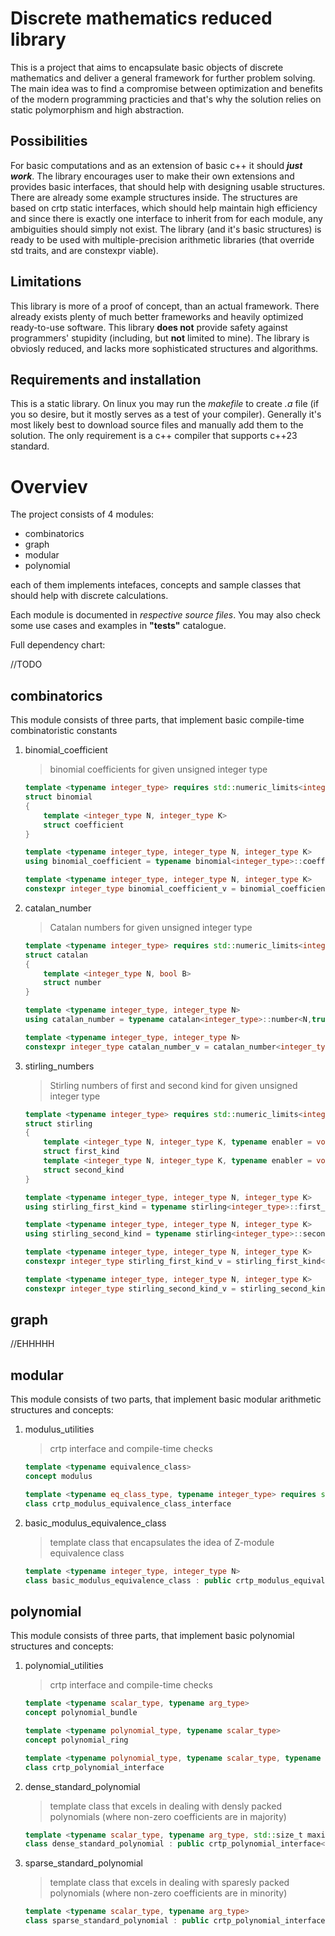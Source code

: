 # Discrete mathematics reduced library

This is a project that aims to encapsulate basic objects of discrete mathematics and deliver a general framework for further problem solving. The main idea was to find a compromise between optimization and benefits of the modern programming practicies and that's why the solution relies on static polymorphism and high abstraction.

## Possibilities

For basic computations and as an extension of basic c++ it should ***just work***. The library encourages user to make their own extensions and provides basic interfaces, that should help with designing usable structures. There are already some example structures inside. The structures are based on crtp static interfaces, which should help maintain high efficiency and since there is exactly one interface to inherit from for each module, any ambiguities should simply not exist. The library (and it's basic structures) is ready to be used with multiple-precision arithmetic libraries (that override std traits, and are constexpr viable).

## Limitations

This library is more of a proof of concept, than an actual framework. There already exists plenty of much better frameworks and heavily optimized ready-to-use software. This library **does not** provide safety against programmers' stupidity (including, but **not** limited to mine). The library is obviosly reduced, and lacks more sophisticated structures and algorithms.

## Requirements and installation

This is a static library. On linux you may run the *makefile* to create *.a* file (if you so desire, but it mostly serves as a test of your compiler). Generally it's most likely best to download source files and manually add them to the solution. The only requirement is a c++ compiler that supports c++23 standard.

# Overviev

The project consists of 4 modules:

- combinatorics
- graph
- modular
- polynomial

each of them implements intefaces, concepts and sample classes that should help with discrete calculations. 

Each module is documented in *respective source files*. You may also check some use cases and examples in **"tests"** catalogue.

Full dependency chart:

//TODO

## combinatorics

This module consists of three parts, that implement basic compile-time combinatoristic constants

1. binomial_coefficient

    > binomial coefficients for given unsigned integer type

    ```c++
    template <typename integer_type> requires std::numeric_limits<integer_type>::is_integer && std::is_unsigned_v<integer_type>
    struct binomial
    {
        template <integer_type N, integer_type K>
        struct coefficient
    }

    template <typename integer_type, integer_type N, integer_type K>
    using binomial_coefficient = typename binomial<integer_type>::coefficient<N,K>

    template <typename integer_type, integer_type N, integer_type K>
    constexpr integer_type binomial_coefficient_v = binomial_coefficient<integer_type,N,K>::value
    ```

7. catalan_number

    > Catalan numbers for given unsigned integer type

    ```c++
    template <typename integer_type> requires std::numeric_limits<integer_type>::is_integer && std::is_unsigned_v<integer_type>
    struct catalan
    {
        template <integer_type N, bool B>
        struct number
    }

    template <typename integer_type, integer_type N>
    using catalan_number = typename catalan<integer_type>::number<N,true>

    template <typename integer_type, integer_type N>
    constexpr integer_type catalan_number_v = catalan_number<integer_type,N>::value
    ```

7. stirling_numbers

    > Stirling numbers of first and second kind for given unsigned integer type

    ```c++
    template <typename integer_type> requires std::numeric_limits<integer_type>::is_integer && std::is_unsigned_v<integer_type>
    struct stirling
    {
        template <integer_type N, integer_type K, typename enabler = void>
        struct first_kind
        template <integer_type N, integer_type K, typename enabler = void>
        struct second_kind
    }

    template <typename integer_type, integer_type N, integer_type K>
    using stirling_first_kind = typename stirling<integer_type>::first_kind<N,K>

    template <typename integer_type, integer_type N, integer_type K>
    using stirling_second_kind = typename stirling<integer_type>::second_kind<N,K>

    template <typename integer_type, integer_type N, integer_type K>
    constexpr integer_type stirling_first_kind_v = stirling_first_kind<integer_type,N,K>::value

    template <typename integer_type, integer_type N, integer_type K>
    constexpr integer_type stirling_second_kind_v = stirling_second_kind<integer_type,N,K>::value
    ```

## graph

//EHHHHH

## modular

This module consists of two parts, that implement basic modular arithmetic structures and concepts:

1. modulus_utilities

    > crtp interface and compile-time checks

    ```c++
    template <typename equivalence_class>
    concept modulus

    template <typename eq_class_type, typename integer_type> requires std::numeric_limits<integer_type>::is_integer
    class crtp_modulus_equivalence_class_interface
    ```

7. basic_modulus_equivalence_class

    > template class that encapsulates the idea of Z-module equivalence class

    ```c++
    template <typename integer_type, integer_type N>
    class basic_modulus_equivalence_class : public crtp_modulus_equivalence_class_interface<basic_modulus_equivalence_class<integer_type,N>,integer_type>
    ```

## polynomial

This module consists of three parts, that implement basic polynomial structures and concepts:

1. polynomial_utilities 
    
    > crtp interface and compile-time checks
 
    ```c++
    template <typename scalar_type, typename arg_type>
    concept polynomial_bundle

    template <typename polynomial_type, typename scalar_type>
    concept polynomial_ring

    template <typename polynomial_type, typename scalar_type, typename arg_type> requires polynomial_bundle<scalar_type,arg_type>
    class crtp_polynomial_interface
    ```

7. dense_standard_polynomial
    
    > template class that excels in dealing with densly packed polynomials (where non-zero coefficients are in majority)

    ```c++
    template <typename scalar_type, typename arg_type, std::size_t maximal_degree>
    class dense_standard_polynomial : public crtp_polynomial_interface<dense_standard_polynomial<scalar_type,arg_type,maximal_degree>,scalar_type,arg_type>
    ```

7. sparse_standard_polynomial

    > template class that excels in dealing with sparesly packed polynomials (where non-zero coefficients are in minority)

    ```c++
    template <typename scalar_type, typename arg_type>
    class sparse_standard_polynomial : public crtp_polynomial_interface<sparse_standard_polynomial<scalar_type,arg_type>,scalar_type,arg_type>
    ```